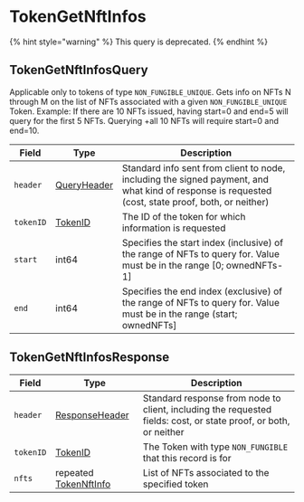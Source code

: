 # TokenGetNftInfos

{% hint style="warning" %}
This query is deprecated.
{% endhint %}

## TokenGetNftInfosQuery

Applicable only to tokens of type `NON_FUNGIBLE_UNIQUE`. Gets info on NFTs N through M on the list of NFTs associated with a given `NON_FUNGIBLE_UNIQUE` Token. Example: If there are 10 NFTs issued, having start=0 and end=5 will query for the first 5 NFTs. Querying +all 10 NFTs will require start=0 and end=10.

| Field     | Type                                                                                                                                           | Description                                                                                                                                        |
| --------- | ---------------------------------------------------------------------------------------------------------------------------------------------- | -------------------------------------------------------------------------------------------------------------------------------------------------- |
| `header`  | [QueryHeader](https://github.com/theekrystallee/hedera-style-guide/blob/sdk-v1/deprecated/hedera-api/token-service/broken-reference/README.md) | Standard info sent from client to node, including the signed payment, and what kind of response is requested (cost, state proof, both, or neither) |
| `tokenID` | [TokenID](https://github.com/theekrystallee/hedera-style-guide/blob/sdk-v1/deprecated/hedera-api/token-service/broken-reference/README.md)     | The ID of the token for which information is requested                                                                                             |
| `start`   | int64                                                                                                                                          | Specifies the start index (inclusive) of the range of NFTs to query for. Value must be in the range \[0; ownedNFTs-1]                              |
| `end`     | int64                                                                                                                                          | Specifies the end index (exclusive) of the range of NFTs to query for. Value must be in the range (start; ownedNFTs]                               |

## TokenGetNftInfosResponse

| Field     | Type                                                                                                                                                     | Description                                                                                                      |
| --------- | -------------------------------------------------------------------------------------------------------------------------------------------------------- | ---------------------------------------------------------------------------------------------------------------- |
| `header`  | [ResponseHeader](https://github.com/theekrystallee/hedera-style-guide/blob/sdk-v1/deprecated/hedera-api/token-service/broken-reference/README.md)        | Standard response from node to client, including the requested fields: cost, or state proof, or both, or neither |
| `tokenID` | [TokenID](https://github.com/theekrystallee/hedera-style-guide/blob/sdk-v1/deprecated/hedera-api/token-service/broken-reference/README.md)               | The Token with type `NON_FUNGIBLE` that this record is for                                                       |
| `nfts`    | repeated [TokenNftInfo](https://github.com/theekrystallee/hedera-style-guide/blob/sdk-v1/deprecated/hedera-api/token-service/broken-reference/README.md) | List of NFTs associated to the specified token                                                                   |
